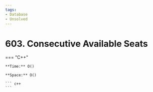 ```yaml
---
tags:
- Database
- Unsolved
---
```



# 603. Consecutive Available Seats

=== "C++"

    **Time:** O()

    **Space:** O()

    ``` c++
    ```